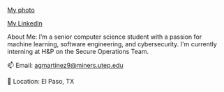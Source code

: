 
[My photo](./AM.jpeg)

[My LinkedIn](https://www.linkedin.com/in/angelagmartinez)

About Me: I’m a senior computer science student with a passion for machine learning, software engineering, and cybersecurity. I'm currently interning at H&P on the Secure Operations Team.

📫 Email: agmartinez9@miners.utep.edu

📍 Location: El Paso, TX


